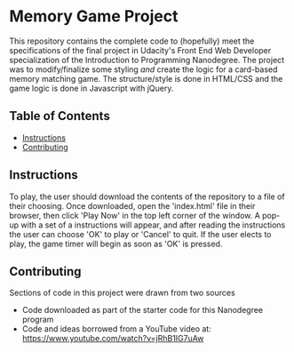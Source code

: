 # Memory Game Project

This repository contains the complete code to (hopefully) meet the specifications of the final project in Udacity's Front End Web Developer specialization of the Introduction to Programming Nanodegree. The project was to modify/finalize some styling _and_ create the logic for a card-based memory matching game. The structure/style is done in HTML/CSS and the game logic is done in Javascript with jQuery.

## Table of Contents

* [Instructions](#instructions)
* [Contributing](#contributing)

## Instructions

To play, the user should download the contents of the repository to a file of their choosing. Once downloaded, open the 'index.html' file in their browser, then click 'Play Now' in the top left corner of the window. A pop-up with a set of a instructions will appear, and after reading the instructions the user can choose 'OK' to play or 'Cancel' to quit. If the user elects to play, the game timer will begin as soon as 'OK' is pressed.

## Contributing

Sections of code in this project were drawn from two sources

* Code downloaded as part of the starter code for this Nanodegree program
* Code and ideas borrowed from a YouTube video at: https://www.youtube.com/watch?v=jRhB1IG7uAw

